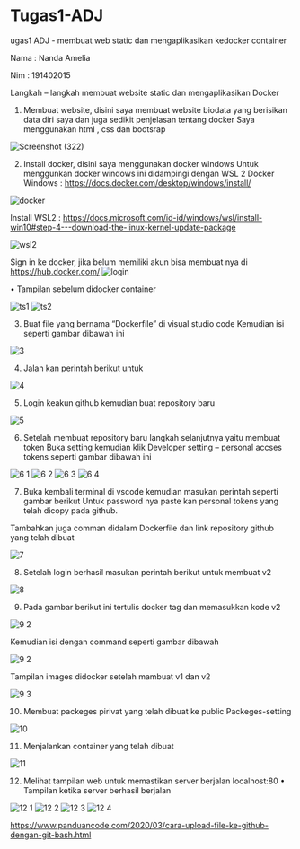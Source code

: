 # Tugas1-ADJ
ugas1 ADJ - membuat web static dan mengaplikasikan kedocker container

Nama	: Nanda Amelia

Nim	: 191402015

Langkah – langkah membuat website static dan mengaplikasikan Docker
1.	Membuat website, disini saya membuat website biodata yang berisikan data diri saya dan juga sedikit penjelasan tentang docker
Saya menggunakan html , css dan bootsrap

![Screenshot (322)](https://user-images.githubusercontent.com/66839985/133056195-9a174201-f318-4c3a-a026-8dcca98f975f.png)

2.	Install docker, disini saya menggunakan docker windows
Untuk menggunkan docker windows ini didampingi dengan WSL 2 
Docker Windows : https://docs.docker.com/desktop/windows/install/

![docker](https://user-images.githubusercontent.com/66839985/133056157-b328a452-513e-4d83-8ba0-dd520b321b74.png)

Install WSL2 : https://docs.microsoft.com/id-id/windows/wsl/install-win10#step-4---download-the-linux-kernel-update-package

![wsl2](https://user-images.githubusercontent.com/66839985/132997067-80315de5-6009-496a-a189-4e104ed92a1b.png)

Sign in ke docker, jika belum memiliki akun bisa membuat nya di https://hub.docker.com/
![login](https://user-images.githubusercontent.com/66839985/132997060-a08e2255-8c37-49ba-8361-a92eff82d9b6.png)

•	Tampilan sebelum didocker container

![ts1](https://user-images.githubusercontent.com/66839985/132997064-6df34637-7dbd-484d-a328-a185fe2d1048.png)
![ts2](https://user-images.githubusercontent.com/66839985/132997065-298891ab-3b2a-4845-9809-1dc802fe0bc2.png)

3.	Buat file yang bernama “Dockerfile” di visual studio code 
Kemudian isi seperti gambar dibawah ini

![3](https://user-images.githubusercontent.com/66839985/132997005-936c06b3-76ef-4d99-b8f0-055ef6776d1e.png)

4.	Jalan kan perintah berikut untuk 

![4](https://user-images.githubusercontent.com/66839985/132997007-bb64fb9a-bff9-4841-bef3-5aab7e7e88cc.png)

5. Login keakun github kemudian buat repository baru

![5](https://user-images.githubusercontent.com/66839985/132997009-f4249db8-c5c9-4e6e-a2a2-0ed6a69d24d5.png)

6.	Setelah membuat repository baru langkah selanjutnya yaitu membuat token
Buka setting kemudian klik Developer setting – personal accses tokens seperti gambar dibawah ini

![6 1](https://user-images.githubusercontent.com/66839985/132997011-2d433756-a2dd-4325-886b-be61dddd94a1.png)
![6 2](https://user-images.githubusercontent.com/66839985/132997014-2a1f328a-3a12-44e6-abd7-68f5647455c9.png)
![6 3](https://user-images.githubusercontent.com/66839985/132997015-76a72406-6efa-4872-807f-39b67a45bc3d.png)
![6 4](https://user-images.githubusercontent.com/66839985/132997017-60f22460-13b2-4c4d-ac4e-be72182dca52.png)

7.	Buka kembali terminal di vscode kemudian masukan perintah seperti gambar berikut
Untuk password nya paste kan personal tokens yang telah dicopy pada github.

Tambahkan juga comman didalam Dockerfile dan link repository github yang telah dibuat

![7](https://user-images.githubusercontent.com/66839985/132997018-09d3b170-e922-454c-a1a1-8525ea4c5046.png)

8.	Setelah login berhasil masukan perintah berikut untuk membuat v2

![8](https://user-images.githubusercontent.com/66839985/132997020-7f0ff127-cad2-44af-9b40-58877a403704.png)

9.	Pada gambar berikut ini tertulis docker tag dan memasukkan kode v2

![9 2](https://user-images.githubusercontent.com/66839985/132997026-a28a9ebd-a6ca-4421-837d-daf5435f58c1.png)

Kemudian isi dengan command seperti gambar dibawah

![9 2](https://user-images.githubusercontent.com/66839985/132997026-a28a9ebd-a6ca-4421-837d-daf5435f58c1.png)

Tampilan images didocker setelah mambuat v1 dan v2

![9 3](https://user-images.githubusercontent.com/66839985/132997028-03275fe0-6f62-4541-ba20-a765044cdd06.png)

10.	Membuat packeges pirivat yang telah dibuat ke public
Packeges-setting

![10](https://user-images.githubusercontent.com/66839985/132997032-59fbce4a-473d-4354-9f08-358b555e0994.png)

11.	Menjalankan container yang telah dibuat

![11](https://user-images.githubusercontent.com/66839985/132997034-05154f7e-3fdd-4c72-9c1e-f40092f17889.png)

12.	Melihat tampilan web untuk memastikan server berjalan
localhost:80
•	Tampilan ketika server berhasil berjalan

![12 1](https://user-images.githubusercontent.com/66839985/132997035-34303bfa-76e0-4aba-9525-5767c8141735.png)
![12 2](https://user-images.githubusercontent.com/66839985/132997037-40d928b1-c42e-4c1c-a887-7bc682097049.png)
![12 3](https://user-images.githubusercontent.com/66839985/132997039-8047fe30-7917-489c-a3c7-0fed698e02df.png)
![12 4](https://user-images.githubusercontent.com/66839985/132997044-1d6628c3-d265-4f5e-a9de-f2836dc81956.png)

https://www.panduancode.com/2020/03/cara-upload-file-ke-github-dengan-git-bash.html

